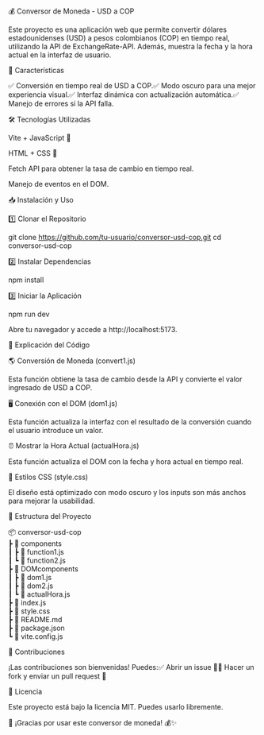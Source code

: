 💰 Conversor de Moneda - USD a COP

Este proyecto es una aplicación web que permite convertir dólares estadounidenses (USD) a pesos colombianos (COP) en tiempo real, utilizando la API de ExchangeRate-API. Además, muestra la fecha y la hora actual en la interfaz de usuario.

🚀 Características

✅ Conversión en tiempo real de USD a COP.✅ Modo oscuro para una mejor experiencia visual.✅ Interfaz dinámica con actualización automática.✅ Manejo de errores si la API falla.

🛠️ Tecnologías Utilizadas

Vite + JavaScript 🚀

HTML + CSS 🎨

Fetch API para obtener la tasa de cambio en tiempo real.

Manejo de eventos en el DOM.

📥 Instalación y Uso

1️⃣ Clonar el Repositorio

git clone https://github.com/tu-usuario/conversor-usd-cop.git
cd conversor-usd-cop

2️⃣ Instalar Dependencias

npm install

3️⃣ Iniciar la Aplicación

npm run dev

Abre tu navegador y accede a http://localhost:5173.

📜 Explicación del Código

🌎 Conversión de Moneda (convert1.js)

Esta función obtiene la tasa de cambio desde la API y convierte el valor ingresado de USD a COP.

🖥️ Conexión con el DOM (dom1.js)

Esta función actualiza la interfaz con el resultado de la conversión cuando el usuario introduce un valor.

⏰ Mostrar la Hora Actual (actualHora.js)

Esta función actualiza el DOM con la fecha y hora actual en tiempo real.

🎨 Estilos CSS (style.css)

El diseño está optimizado con modo oscuro y los inputs son más anchos para mejorar la usabilidad.

📌 Estructura del Proyecto

📦 conversor-usd-cop  
 ┣ 📂 components  
 ┃ ┣ 📜 function1.js  
 ┃ ┗ 📜 function2.js  
 ┣ 📂 DOMcomponents  
 ┃ ┣ 📜 dom1.js  
 ┃ ┣ 📜 dom2.js  
 ┃ ┗ 📜 actualHora.js  
 ┣ 📜 index.js  
 ┣ 📜 style.css  
 ┣ 📜 README.md  
 ┣ 📜 package.json  
 ┗ 📜 vite.config.js  

🤝 Contribuciones

¡Las contribuciones son bienvenidas! Puedes:✅ Abrir un issue 🐞✅ Hacer un fork y enviar un pull request 🚀

📜 Licencia

Este proyecto está bajo la licencia MIT. Puedes usarlo libremente.

🎉 ¡Gracias por usar este conversor de moneda! 💰✨

